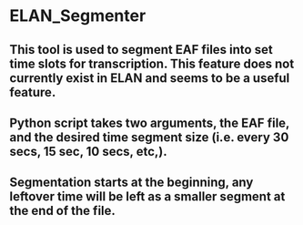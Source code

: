 # ELAN_Segmenter

## This tool is used to segment EAF files into set time slots for transcription. This feature does not currently exist in ELAN and seems to be a useful feature. 

## Python script takes two arguments, the EAF file, and the desired time segment size (i.e. every 30 secs, 15 sec, 10 secs, etc,). 

## Segmentation starts at the beginning, any leftover time will be left as a smaller segment at the end of the file.
